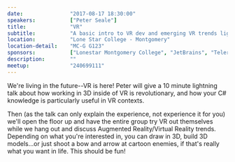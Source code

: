 ```yaml
---
date:               "2017-08-17 18:30:00"
speakers:           ["Peter Seale"]
title:              "VR"
subtitle:           "A basic intro to VR dev and emerging VR trends lightning talk + crowd demos"
location:           "Lone Star College - Montgomery"
location-detail:    "MC-G G123"
sponsors:           ["Lonestar Montgomery College", "JetBrains", "Telerik"]
description:        ""
meetup:             "240699111"
---
```

We're living in the future--VR is here! Peter will give a 10 minute lightning talk about how working in 3D inside of VR is revolutionary, and how your C# knowledge is particularly useful in VR contexts.
 
Then (as the talk can only explain the experience, not experience it for you) we'll open the floor up and have the entire group try VR out themselves while we hang out and discuss Augmented Reality/Virtual Reality trends. Depending on what you're interested in, you can draw in 3D, build 3D models...or just shoot a bow and arrow at cartoon enemies, if that's really what you want in life. This should be fun!
